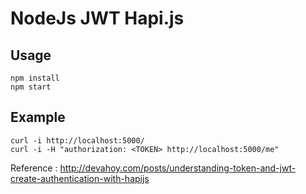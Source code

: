 # NodeJs JWT Hapi.js

## Usage

```
npm install
npm start
```

## Example
```
curl -i http://localhost:5000/
curl -i -H "authorization: <TOKEN> http://localhost:5000/me"
```

Reference : http://devahoy.com/posts/understanding-token-and-jwt-create-authentication-with-hapijs